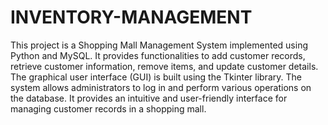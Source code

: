 # INVENTORY-MANAGEMENT
This project is a Shopping Mall Management System implemented using Python and MySQL.
It provides functionalities to add customer records, retrieve customer information, remove items, and update customer details.
The graphical user interface (GUI) is built using the Tkinter library. The system allows administrators to log in and perform various operations on the database.
It provides an intuitive and user-friendly interface for managing customer records in a shopping mall.

